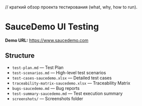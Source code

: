// краткий обзор проекта тестирования (what, why, how to run).

# SauceDemo UI Testing

**Demo URL:** https://www.saucedemo.com

## Structure
- `test-plan.md` — Test Plan  
- `test-scenarios.md` — High-level test scenarios  
- `test-cases-saucedemo.xlsx` — Detailed test cases  
- `traceability-matrix-saucedemo.xlsx` — Traceability Matrix  
- `bugs-saucedemo.md` — Bug reports  
- `test-summary-saucedemo.md` — Test execution summary  
- `screenshots/` — Screenshots folder
